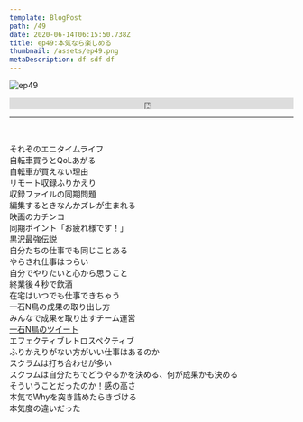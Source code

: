 ```yaml
---  
template: BlogPost  
path: /49 
date: 2020-06-14T06:15:50.738Z  
title: ep49:本気なら楽しめる
thumbnail: /assets/ep49.png
metaDescription: df sdf df  
---  
```

![ep49](/assets/ep49.png)  

<iframe width="100%" height="20" scrolling="no" frameborder="no" allow="autoplay" src="https://w.soundcloud.com/player/?url=https%3A//api.soundcloud.com/tracks/839961463&color=%23ff5500&inverse=false&auto_play=false&show_user=true"></iframe>
</br>

***
  
</br>

それぞのエニタイムライフ  
自転車買うとQoLあがる  
自転車が買えない理由  
リモート収録ふりかえり  
収録ファイルの同期問題  
編集するときなんかズレが生まれる  
映画のカチンコ  
同期ポイント「お疲れ様です！」  
[黒沢最強伝説](https://amzn.to/2UIU1Tn)  
自分たちの仕事でも同じことある  
やらされ仕事はつらい  
自分でやりたいと心から思うこと  
終業後４秒で飲酒  
在宅はいつでも仕事できちゃう  
一石N鳥の成果の取り出し方  
みんなで成果を取り出すチーム運営  
[一石N鳥のツイート](https://twitter.com/naoharu/status/1268184722389241857)  
エフェクティブレトロスペクティブ  
ふりかえりがない方がいい仕事はあるのか  
スクラムは打ち合わせが多い  
スクラムは自分たちでどうやるかを決める、何が成果かも決める  
そういうことだったのか！感の高さ  
本気でWhyを突き詰めたらきづける  
本気度の違いだった  
